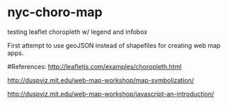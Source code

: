 # nyc-choro-map
testing leaflet choropleth w/ legend and infobox

First attempt to use geoJSON instead of shapefiles for creating web map apps.


#References:
http://leafletjs.com/examples/choropleth.html

http://duspviz.mit.edu/web-map-workshop/map-symbolization/

http://duspviz.mit.edu/web-map-workshop/javascript-an-introduction/

